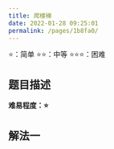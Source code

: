 ```yaml
---
title: 爬楼梯
date: 2022-01-28 09:25:01
permalink: /pages/1b8fa0/
---
```


⭐：简单        ⭐⭐：中等        ⭐⭐⭐：困难

## 题目描述

   






**难易程度：⭐**

## 解法一



